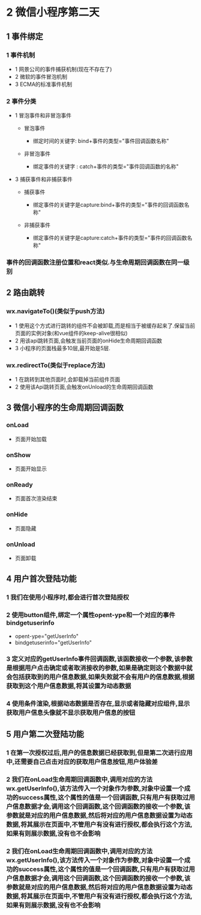 # 2 微信小程序第二天

## 1 事件绑定

### 1 事件机制

- 1 网景公司的事件捕获机制(现在不存在了)
- 2 微软的事件冒泡机制
- 3 ECMA的标准事件机制

### 2 事件分类

- 1 冒泡事件和非冒泡事件

	- 冒泡事件

		- 绑定时间的关键字: bind+事件的类型="事件回调函数名称"

	- 非冒泡事件

		- 绑定事件的关键字 : catch+事件的类型="事件回调函数的名称"

- 3 捕获事件和非捕获事件

	- 捕获事件

		- 绑定事件的关键字是capture:bind+事件的类型="事件的回调函数名称"

	- 非捕获事件

		- 绑定事件的关键字是capture:catch+事件的类型="事件的回调函数名称"

### 事件的回调函数注册位置和react类似.与生命周期回调函数在同一级别

## 2 路由跳转

### wx.navigateTo()(类似于push方法)

- 1 使用这个方式进行跳转的组件不会被卸载,而是相当于被缓存起来了.保留当前页面的实例对象(和vue组件的keep-alive很相似)
- 2 用该api跳转页面,会触发当前页面的onHide生命周期回调函数
- 3 小程序的页面栈最多10层,最开始是5层.

### wx.redirectTo(类似于replace方法)

- 1 在跳转到其他页面时,会卸载掉当前组件页面
- 2 使用该Api跳转页面,会触发onUnload的生命周期回调函数

## 3 微信小程序的生命周期回调函数

### onLoad

- 页面开始加载

### onShow

- 页面开始显示

### onReady

- 页面首次渲染结束

### onHide

- 页面隐藏

### onUnload

- 页面卸载

## 4 用户首次登陆功能

### 1 我们在使用小程序时,都会进行首次登陆授权

### 2 使用button组件,绑定一个属性opent-ype和一个对应的事件bindgetuserinfo

- opent-ype="getUserInfo"
- bindgetuserinfo="getUserInfo"

### 3 定义对应的getUserInfo事件回调函数,该函数接收一个参数,该参数是根据用户点击确定或者取消接收的参数,如果是确定则这个数据中就会包括获取到的用户信息数据,如果失败就不会有用户的信息数据,根据获取到这个用户信息数据,将其设置为动态数据

### 4 使用条件渲染,根据动态数据是否存在,显示或者隐藏对应组件,显示获取用户信息头像就不显示获取用户信息的按钮

## 5 用户第二次登陆功能

### 1 在第一次授权过后,用户的信息数据已经获取到,但是第二次进行应用中,还需要自己点击对应的获取用户信息按钮,用户体验差

### 2 我们在onLoad生命周期回调函数中,调用对应的方法wx.getUserInfo(),该方法传入一个对象作为参数,对象中设置一个成功的success属性,这个属性的值是一个回调函数,只有用户有获取过用户信息数据才会,调用这个回调函数,这个回调函数的接收一个参数,该参数就是对应的用户信息数据,然后将对应的用户信息数据设置为动态数据,将其展示在页面中,不管用户有没有进行授权,都会执行这个方法,如果有则展示数据,没有也不会影响

### 2 我们在onLoad生命周期回调函数中,调用对应的方法wx.getUserInfo(),该方法传入一个对象作为参数,对象中设置一个成功的success属性,这个属性的值是一个回调函数,只有用户有获取过用户信息数据才会,调用这个回调函数,这个回调函数的接收一个参数,该参数就是对应的用户信息数据,然后将对应的用户信息数据设置为动态数据,将其展示在页面中,不管用户有没有进行授权,都会执行这个方法,如果有则展示数据,没有也不会影响

